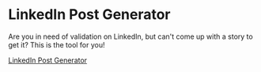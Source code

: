 # LinkedIn Post Generator

Are you in need of validation on LinkedIn, but can't come up with a story to get it? This is the tool for you!

[LinkedIn Post Generator](https://justadams.github.io/linkedin-post-generator/)
